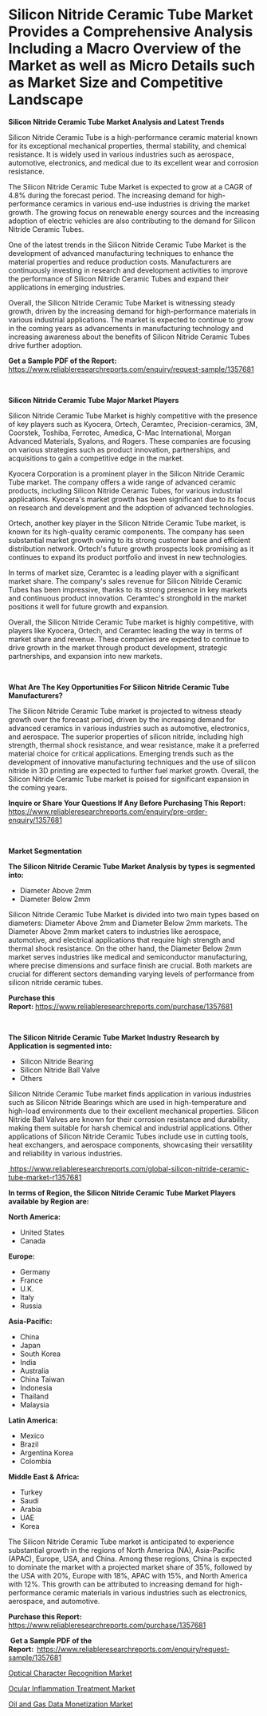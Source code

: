 <p><h1>Silicon Nitride Ceramic Tube Market Provides a Comprehensive Analysis Including a Macro Overview of the Market as well as Micro Details such as Market Size and Competitive Landscape</h1></p><p><strong>Silicon Nitride Ceramic Tube Market Analysis and Latest Trends</strong></p>
<p><p>Silicon Nitride Ceramic Tube is a high-performance ceramic material known for its exceptional mechanical properties, thermal stability, and chemical resistance. It is widely used in various industries such as aerospace, automotive, electronics, and medical due to its excellent wear and corrosion resistance.</p><p>The Silicon Nitride Ceramic Tube Market is expected to grow at a CAGR of 4.8% during the forecast period. The increasing demand for high-performance ceramics in various end-use industries is driving the market growth. The growing focus on renewable energy sources and the increasing adoption of electric vehicles are also contributing to the demand for Silicon Nitride Ceramic Tubes.</p><p>One of the latest trends in the Silicon Nitride Ceramic Tube Market is the development of advanced manufacturing techniques to enhance the material properties and reduce production costs. Manufacturers are continuously investing in research and development activities to improve the performance of Silicon Nitride Ceramic Tubes and expand their applications in emerging industries.</p><p>Overall, the Silicon Nitride Ceramic Tube Market is witnessing steady growth, driven by the increasing demand for high-performance materials in various industrial applications. The market is expected to continue to grow in the coming years as advancements in manufacturing technology and increasing awareness about the benefits of Silicon Nitride Ceramic Tubes drive further adoption.</p></p>
<p><strong>Get a Sample PDF of the Report:&nbsp;</strong> <a href="https://www.reliableresearchreports.com/enquiry/request-sample/1357681">https://www.reliableresearchreports.com/enquiry/request-sample/1357681</a></p>
<p>&nbsp;</p>
<p><strong>Silicon Nitride Ceramic Tube Major Market Players</strong></p>
<p><p>Silicon Nitride Ceramic Tube Market is highly competitive with the presence of key players such as Kyocera, Ortech, Ceramtec, Precision-ceramics, 3M, Coorstek, Toshiba, Ferrotec, Amedica, C-Mac International, Morgan Advanced Materials, Syalons, and Rogers. These companies are focusing on various strategies such as product innovation, partnerships, and acquisitions to gain a competitive edge in the market.</p><p>Kyocera Corporation is a prominent player in the Silicon Nitride Ceramic Tube market. The company offers a wide range of advanced ceramic products, including Silicon Nitride Ceramic Tubes, for various industrial applications. Kyocera's market growth has been significant due to its focus on research and development and the adoption of advanced technologies.</p><p>Ortech, another key player in the Silicon Nitride Ceramic Tube market, is known for its high-quality ceramic components. The company has seen substantial market growth owing to its strong customer base and efficient distribution network. Ortech's future growth prospects look promising as it continues to expand its product portfolio and invest in new technologies.</p><p>In terms of market size, Ceramtec is a leading player with a significant market share. The company's sales revenue for Silicon Nitride Ceramic Tubes has been impressive, thanks to its strong presence in key markets and continuous product innovation. Ceramtec's stronghold in the market positions it well for future growth and expansion.</p><p>Overall, the Silicon Nitride Ceramic Tube market is highly competitive, with players like Kyocera, Ortech, and Ceramtec leading the way in terms of market share and revenue. These companies are expected to continue to drive growth in the market through product development, strategic partnerships, and expansion into new markets.</p></p>
<p>&nbsp;</p>
<p><strong>What Are The Key Opportunities For Silicon Nitride Ceramic Tube Manufacturers?</strong></p>
<p><p>The Silicon Nitride Ceramic Tube market is projected to witness steady growth over the forecast period, driven by the increasing demand for advanced ceramics in various industries such as automotive, electronics, and aerospace. The superior properties of silicon nitride, including high strength, thermal shock resistance, and wear resistance, make it a preferred material choice for critical applications. Emerging trends such as the development of innovative manufacturing techniques and the use of silicon nitride in 3D printing are expected to further fuel market growth. Overall, the Silicon Nitride Ceramic Tube market is poised for significant expansion in the coming years.</p></p>
<p><strong>Inquire or Share Your Questions If Any Before Purchasing This Report:</strong> <a href="https://www.reliableresearchreports.com/enquiry/pre-order-enquiry/1357681">https://www.reliableresearchreports.com/enquiry/pre-order-enquiry/1357681</a></p>
<p>&nbsp;</p>
<p><strong>Market Segmentation</strong></p>
<p><strong>The Silicon Nitride Ceramic Tube Market Analysis by types is segmented into:</strong></p>
<p><ul><li>Diameter Above 2mm</li><li>Diameter Below 2mm</li></ul></p>
<p><p>Silicon Nitride Ceramic Tube Market is divided into two main types based on diameters: Diameter Above 2mm and Diameter Below 2mm markets. The Diameter Above 2mm market caters to industries like aerospace, automotive, and electrical applications that require high strength and thermal shock resistance. On the other hand, the Diameter Below 2mm market serves industries like medical and semiconductor manufacturing, where precise dimensions and surface finish are crucial. Both markets are crucial for different sectors demanding varying levels of performance from silicon nitride ceramic tubes.</p></p>
<p><strong>Purchase this Report:&nbsp;</strong><a href="https://www.reliableresearchreports.com/purchase/1357681">https://www.reliableresearchreports.com/purchase/1357681</a></p>
<p>&nbsp;</p>
<p><strong>The Silicon Nitride Ceramic Tube Market Industry Research by Application is segmented into:</strong></p>
<p><ul><li>Silicon Nitride Bearing</li><li>Silicon Nitride Ball Valve</li><li>Others</li></ul></p>
<p><p>Silicon Nitride Ceramic Tube market finds application in various industries such as Silicon Nitride Bearings which are used in high-temperature and high-load environments due to their excellent mechanical properties. Silicon Nitride Ball Valves are known for their corrosion resistance and durability, making them suitable for harsh chemical and industrial applications. Other applications of Silicon Nitride Ceramic Tubes include use in cutting tools, heat exchangers, and aerospace components, showcasing their versatility and reliability in various industries.</p></p>
<p><a href="https://www.reliableresearchreports.com/global-silicon-nitride-ceramic-tube-market-r1357681">&nbsp;https://www.reliableresearchreports.com/global-silicon-nitride-ceramic-tube-market-r1357681</a></p>
<p><strong>In terms of Region, the Silicon Nitride Ceramic Tube Market Players available by Region are:</strong></p>
<p>
    <p> <strong> North America: </strong>
        <ul>
            <li>United States</li>
            <li>Canada</li>
        </ul>
        </p> 
    <p> <strong> Europe: </strong>
        <ul>
            <li>Germany</li>
            <li>France</li>
            <li>U.K.</li>
            <li>Italy</li>
            <li>Russia</li>
        </ul>
        </p> 
    <p> <strong> Asia-Pacific: </strong>
        <ul>
            <li>China</li>
            <li>Japan</li>
            <li>South Korea</li>
            <li>India</li>
            <li>Australia</li>
            <li>China Taiwan</li>
            <li>Indonesia</li>
            <li>Thailand</li>
            <li>Malaysia</li>
        </ul>
        </p> 
    <p> <strong> Latin America: </strong>
        <ul>
            <li>Mexico</li>
            <li>Brazil</li>
            <li>Argentina Korea</li>
            <li>Colombia</li>
        </ul>
        </p> 
    <p> <strong> Middle East & Africa: </strong>
        <ul>
            <li>Turkey</li>
            <li>Saudi</li>
            <li>Arabia</li>
            <li>UAE</li>
            <li>Korea</li>
        </ul>
    </p>
    </p>
<p><p>The Silicon Nitride Ceramic Tube market is anticipated to experience substantial growth in the regions of North America (NA), Asia-Pacific (APAC), Europe, USA, and China. Among these regions, China is expected to dominate the market with a projected market share of 35%, followed by the USA with 20%, Europe with 18%, APAC with 15%, and North America with 12%. This growth can be attributed to increasing demand for high-performance ceramic materials in various industries such as electronics, aerospace, and automotive.</p></p>
<p><strong>Purchase this Report: </strong><a href="https://www.reliableresearchreports.com/purchase/1357681">https://www.reliableresearchreports.com/purchase/1357681</a></p>
<p>&nbsp;<strong>Get a Sample PDF of the Report:&nbsp;&nbsp;</strong><a href="https://www.reliableresearchreports.com/enquiry/request-sample/1357681">https://www.reliableresearchreports.com/enquiry/request-sample/1357681</a></p>
<p><strong></strong></p>
<p><p><a href="https://funky-papaya-cf4.notion.site/Optical-Character-Recognition-Market-The-Key-To-Successful-Business-Strategy-Forecast-Till-2031-d161fa374aee4ddc8f47ea56c53538ca">Optical Character Recognition Market</a></p><p><a href="https://confirmed-shield-e13.notion.site/Ocular-Inflammation-Treatment-Market-Size-CAGR-Trends-2024-2030-8e7a6f96de45480fa0774858c4e9405e">Ocular Inflammation Treatment Market</a></p><p><a href="https://sore-arch-6db.notion.site/Analyzing-Oil-and-Gas-Data-Monetization-Market-Global-Industry-Perspective-and-Forecast-2024-to-20-3b726c3d83764e73a4b98a340858d081">Oil and Gas Data Monetization Market</a></p></p>